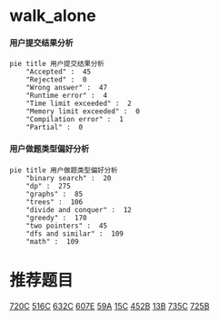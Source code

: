 # walk_alone

<!-- tabs:start -->



#### **用户提交结果分析**

```mermaid
pie title 用户提交结果分析
    "Accepted" :  45
    "Rejected" :  0
    "Wrong answer" :  47
    "Runtime error" :  4
    "Time limit exceeded" :  2
    "Memory limit exceeded" :  0
    "Compilation error" :  1
    "Partial" :  0
```

#### **用户做题类型偏好分析**

```mermaid
pie title 用户做题类型偏好分析
    "binary search" :  20
    "dp" :  275
    "graphs" :  85
    "trees" :  106
    "divide and conquer" :  12
    "greedy" :  170
    "two pointers" :  45
    "dfs and similar" :  109
    "math" :  109
```



<!-- tabs:end -->
# 推荐题目
[720C](https://codeforces.com/contest/720/problem/C)
[516C](https://codeforces.com/contest/516/problem/C)
[632C](https://codeforces.com/contest/632/problem/C)
[607E](https://codeforces.com/contest/607/problem/E)
[59A](https://codeforces.com/contest/59/problem/A)
[15C](https://codeforces.com/contest/15/problem/C)
[452B](https://codeforces.com/contest/452/problem/B)
[13B](https://codeforces.com/contest/13/problem/B)
[735C](https://codeforces.com/contest/735/problem/C)
[725B](https://codeforces.com/contest/725/problem/B)
